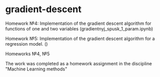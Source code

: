 # gradient-descent
Homework №4: Implementation of the gradient descent algorithm for functions of one and two variables (gradientnyj_spusk_1_param.ipynb)

Homework №5: Implementation of the gradient descent algorithm for a regression model. ()

Homeworks №4, №5

The work was completed as a homework assignment in the discipline "Machine Learning methods"
